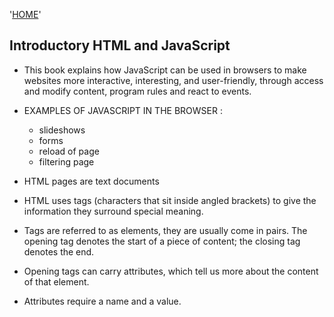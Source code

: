 '[HOME](../README.md)'<br/>

## Introductory HTML and JavaScript

* This book explains how JavaScript can be used in browsers to make websites more 
    interactive, interesting, and user-friendly, through access and modify content, 
    program rules and react to events.

 * EXAMPLES OF JAVASCRIPT IN THE BROWSER :
    * slideshows
    * forms
    * reload of page
    * filtering page


 * HTML pages are text documents
 * HTML uses tags (characters that sit inside angled
    brackets) to give the information they surround special
    meaning.
 * Tags are referred to as elements, they are usually come in pairs. The opening tag denotes
    the start of a piece of content; the closing tag denotes the end.
 * Opening tags can carry attributes, which tell us more
    about the content of that element.
 * Attributes require a name and a value. 